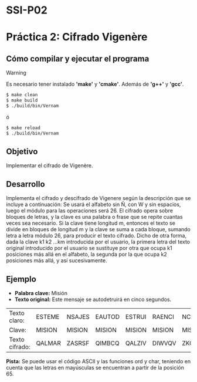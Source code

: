 # SSI-P02
# Práctica 2: Cifrado Vigenère
## Cómo compilar y ejecutar el programa
> [!WARNING]
> Es necesario tener instalado **'make'** y **'cmake'**. Además de **'g++'** y **'gcc'**.
```bash
$ make clean
$ make build
$ ./build/bin/Vernam
```
ó
```bash
$ make reload
$ ./build/bin/Vernam
```
## Objetivo
Implementar el cifrado de Vigenère.

## Desarrollo
Implementa el cifrado y descifrado de Vigenere según la descripción que se incluye a continuación:
Se usará el alfabeto sin Ñ, con W y sin espacios, luego el módulo para las operaciones será 26.
El cifrado opera sobre bloques de letras, y la clave es una palabra o frase que se repite cuantas veces sea
necesario.
Si la clave tiene longitud m, entonces el texto se divide en bloques de longitud m y la clave se suma a cada
bloque, sumando letra a letra módulo 26, para producir el texto cifrado.
Dicho de otra forma, dada la clave k1 k2 ...km introducida por el usuario, la primera letra del texto original
introducido por el usuario se sustituye por otra que ocupa k1 posiciones más allá en el alfabeto, la segunda
por la que ocupa k2 posiciones más allá, y así sucesivamente.

## Ejemplo
- **Palabra clave:** Misión
- **Texto original:** Este mensaje se autodetruirá en cinco segundos.

<table>
    <tr>
        <td>Texto claro:</td>
        <td>ESTEME</td>
        <td>NSAJES</td>
        <td>EAUTOD</td>
        <td>ESTRUI</td>
        <td>RAENCI</td>
        <td>NCOSEG</td>
        <td>UNDOS</td>
    </tr>
    <tr>
        <td>Clave:</td>
        <td>MISION</td>
        <td>MISION</td>
        <td>MISION</td>
        <td>MISION</td>
        <td>MISION</td>
        <td>MISION</td>
        <td>MISION</td>
    </tr>
    <tr>
        <td>Texto cifrado:</td>
        <td>QALMAR</td>
        <td>ZASRSF</td>
        <td>QIMBCQ</td>
        <td>QALZIV</td>
        <td>DIWVQV</td>
        <td>ZKGAST</td>
        <td>GVVWG</td>
    </tr>   
</table>

**Pista:** Se puede usar el código ASCII y las funciones ord y char, teniendo en cuenta que las letras en mayúsculas se encuentran a partir de la posición 65.